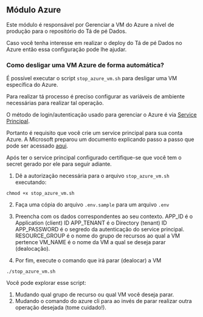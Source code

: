 ## Módulo Azure

Este módulo é responsável por Gerenciar a VM do Azure a nível de produção para o repositório do Tá de pé Dados.

Caso você tenha interesse em realizar o deploy do Tá de pé Dados no Azure então essa configuração pode lhe ajudar.

### Como desligar uma VM Azure de forma automática?

É possível executar o script `stop_azure_vm.sh` para desligar uma VM específica do Azure.

Para realizar tá processo é preciso configurar as variáveis de ambiente necessárias para realizar tal operação.

O método de login/autenticação usado para gerenciar o Azure é via [Service Principal](https://docs.microsoft.com/en-us/cli/azure/authenticate-azure-cli#sign-in-with-a-service-principal).

Portanto é requisito que você crie um service principal para sua conta Azure.
A Microsoft preparou um documento explicando passo a passo que pode ser acessado [aqui](https://github.com/MicrosoftDocs/azure-docs/blob/master/articles/active-directory/develop/howto-create-service-principal-portal.md#assign-a-role-to-the-application).

Após ter o service principal configurado certifique-se que você tem o secret gerado por ele para seguir adiante.

1. Dê a autorização necessária para o arquivo `stop_azure_vm.sh` executando:
```
chmod +x stop_azure_vm.sh
```
2. Faça uma cópia do arquivo `.env.sample` para um arquivo `.env`
3. Preencha com os dados correspondentes ao seu contexto.
APP_ID é o Application (client) ID
APP_TENANT é o Directory (tenant) ID
APP_PASSWORD é o segredo da autenticação do service principal.
RESOURCE_GROUP é o nome do grupo de recursos ao qual a VM pertence
VM_NAME é o nome da VM a qual se deseja parar (dealocação).


4. Por fim, execute o comando que irá parar (dealocar) a VM
```
./stop_azure_vm.sh
```

Você pode explorar esse script:
1. Mudando qual grupo de recurso ou qual VM você deseja parar.
2. Mudando o comando do azure cli para ao invés de parar realizar outra operação desejada (tome cuidado!).
